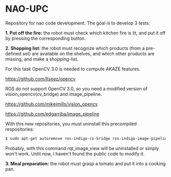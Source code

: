 NAO-UPC
=======

Repository for nao code development. The goal is to develop 3 tests:

**1. Put off the fire:** the robot must check which kitchen fire is lit, and put it off by pressing the corresponding button.

**2. Shopping list:** the robot must recognize which products (from a pre-defined set) are available on the shelves, and which other products are missing, and make a shopping-list.

  For this task OpenCV 3.0 is needed to compute AKAZE features.

  https://github.com/Itseez/opencv

  ROS do not support OpenCV 3.0, so you need a modified version of vision_opencv(cv_bridge) and image_pipeline.

  https://github.com/mikejmills/vision_opencv

  https://github.com/edgarriba/image_pipeline

  With this new repositories, you must uninstall this precompiled respositories:
  ```bash
  $ sudo apt-get autoremove ros-indigo-cv-bridge ros-indigo-image-pipeline
  ```
  
  Probably, with this command rqt_image_view will be uninstalled or simply won't work. Until now, I haven't found the public code to modify it.

**3. Meal preparation:** the robot must grasp a tomato and put it into a cooking pan.
